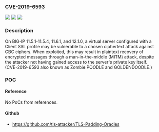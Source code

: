 ### [CVE-2019-6593](https://cve.mitre.org/cgi-bin/cvename.cgi?name=CVE-2019-6593)
![](https://img.shields.io/static/v1?label=Product&message=BIG-IP%20(LTM%2C%20AAM%2C%20AFM%2C%20Analytics%2C%20APM%2C%20ASM%2C%20DNS%2C%20Edge%20Gateway%2C%20FPS%2C%20GTM%2C%20Link%20Controller%2C%20PEM%2C%20WebAccelerator)&color=blue)
![](https://img.shields.io/static/v1?label=Version&message=n%2Fa&color=blue)
![](https://img.shields.io/static/v1?label=Vulnerability&message=Information%20leakage&color=brighgreen)

### Description

On BIG-IP 11.5.1-11.5.4, 11.6.1, and 12.1.0, a virtual server configured with a Client SSL profile may be vulnerable to a chosen ciphertext attack against CBC ciphers. When exploited, this may result in plaintext recovery of encrypted messages through a man-in-the-middle (MITM) attack, despite the attacker not having gained access to the server's private key itself. (CVE-2019-6593 also known as Zombie POODLE and GOLDENDOODLE.)

### POC

#### Reference
No PoCs from references.

#### Github
- https://github.com/tls-attacker/TLS-Padding-Oracles


